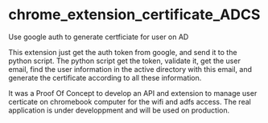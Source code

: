 # chrome_extension_certificate_ADCS
Use google auth to generate certficiate for user on AD

This extension just get the auth token from google, and send it to the python script.
The python script get the token, validate it, get the user email, find the user information in the active directory with this email, and generate the certificate according to all these information.

It was a Proof Of Concept to develop an API and extension to manage user certicate on chromebook computer for the wifi and adfs access. 
The real application is under developpment and will be used on production.
